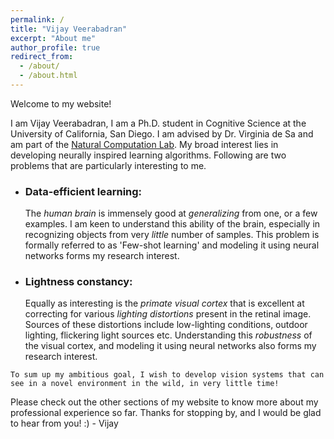 ```yaml
---
permalink: /
title: "Vijay Veerabadran"
excerpt: "About me"
author_profile: true
redirect_from:
  - /about/
  - /about.html
---
```


Welcome to my website!

I am Vijay Veerabadran, I am a Ph.D. student in Cognitive Science at the University of California, San Diego. I am advised by Dr. Virginia de Sa and am part of the [Natural Computation Lab](http://www.cogsci.ucsd.edu/~desa/). My broad interest lies in developing neurally inspired learning algorithms. Following are two problems that are particularly interesting to me.

* ### Data-efficient learning:
    The *human brain* is immensely good at *generalizing* from one, or a few examples. I am keen to understand this ability of the brain, especially in recognizing objects from very *little* number of samples. This problem is formally referred to as 'Few-shot learning' and modeling it using neural networks forms my research interest.

* ### Lightness constancy:
    Equally as interesting is the *primate visual cortex* that is excellent at correcting for various *lighting distortions* present in the retinal image. Sources of these distortions include low-lighting conditions, outdoor lighting, flickering light sources etc. Understanding this *robustness* of the visual cortex, and modeling it using neural networks also forms my research interest. 

`To sum up my ambitious goal, I wish to develop vision systems that can see in a novel environment in the wild, in very little time!`

Please check out the other sections of my website to know more about my professional experience so far. Thanks for stopping by, and I would be glad to hear from you! :) - Vijay
